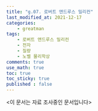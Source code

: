 ```yaml
---
title: "g.07. 로버트 앤드루스 밀리컨"
last_modified_at: 2021-12-17
categories:
    - greatman
tags:
    - 로버트 앤드루스 밀리컨
    - 전자
    - 질량
    - 노벨 물리학상
comments: true
use_math: true
toc: true
toc_sticky: true
published : false
---
```


<이 문서는 자료 조사중인 문서입니다>